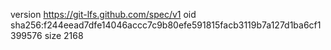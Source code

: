 version https://git-lfs.github.com/spec/v1
oid sha256:f244eead7dfe14046accc7c9b80efe591815facb3119b7a127d1ba6cf1399576
size 2168
